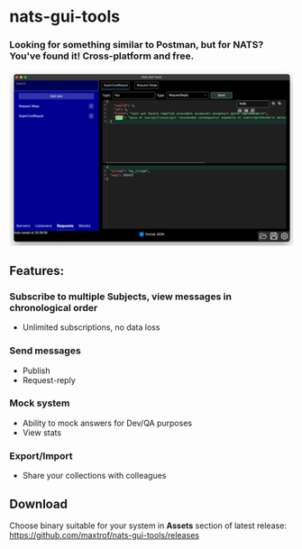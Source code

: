 # nats-gui-tools
### Looking for something similar to Postman, but for NATS? You've found it! Cross-platform and free.

![ScreenShot](/screenshot.jpg?raw=true "Nats GUI Tools")

## Features:

### Subscribe to multiple Subjects, view messages in chronological order

- Unlimited subscriptions, no data loss

### Send messages

- Publish
- Request-reply

### Mock system

- Ability to mock answers for Dev/QA purposes
- View stats

### Export/Import

- Share your collections with colleagues

## Download

Choose binary suitable for your system in **Assets** section of latest release:
https://github.com/maxtrof/nats-gui-tools/releases
